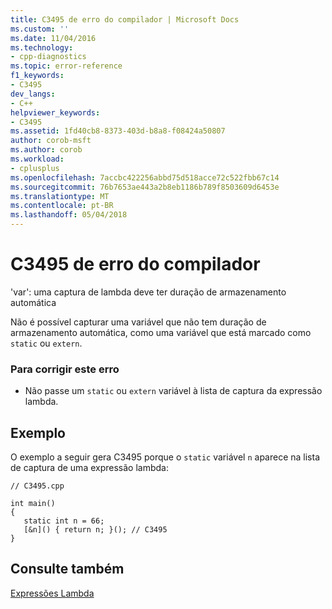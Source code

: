 ```yaml
---
title: C3495 de erro do compilador | Microsoft Docs
ms.custom: ''
ms.date: 11/04/2016
ms.technology:
- cpp-diagnostics
ms.topic: error-reference
f1_keywords:
- C3495
dev_langs:
- C++
helpviewer_keywords:
- C3495
ms.assetid: 1fd40cb8-8373-403d-b8a8-f08424a50807
author: corob-msft
ms.author: corob
ms.workload:
- cplusplus
ms.openlocfilehash: 7accbc422256abbd75d518acce72c522fbb67c14
ms.sourcegitcommit: 76b7653ae443a2b8eb1186b789f8503609d6453e
ms.translationtype: MT
ms.contentlocale: pt-BR
ms.lasthandoff: 05/04/2018
---
```

# <a name="compiler-error-c3495"></a>C3495 de erro do compilador
'var': uma captura de lambda deve ter duração de armazenamento automática  
  
 Não é possível capturar uma variável que não tem duração de armazenamento automática, como uma variável que está marcado como `static` ou `extern`.  
  
### <a name="to-correct-this-error"></a>Para corrigir este erro  
  
-   Não passe um `static` ou `extern` variável à lista de captura da expressão lambda.  
  
## <a name="example"></a>Exemplo  
 O exemplo a seguir gera C3495 porque o `static` variável `n` aparece na lista de captura de uma expressão lambda:  
  
```  
// C3495.cpp  
  
int main()  
{  
   static int n = 66;  
   [&n]() { return n; }(); // C3495  
}  
```  
  
## <a name="see-also"></a>Consulte também  
 [Expressões Lambda](../../cpp/lambda-expressions-in-cpp.md)   


